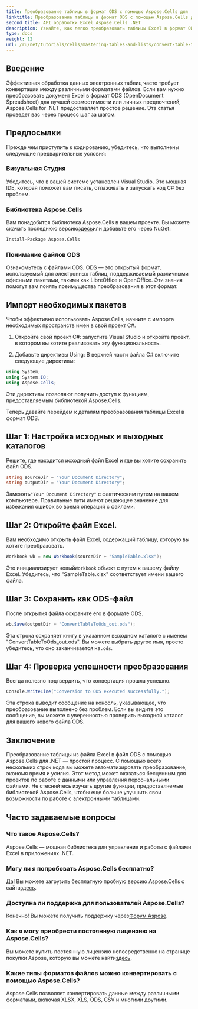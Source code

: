 ```yaml
---
title: Преобразование таблицы в формат ODS с помощью Aspose.Cells для .NET
linktitle: Преобразование таблицы в формат ODS с помощью Aspose.Cells для .NET
second_title: API обработки Excel Aspose.Cells .NET
description: Узнайте, как легко преобразовать таблицы Excel в формат ODS с помощью Aspose.Cells для .NET. Это пошаговое руководство.
type: docs
weight: 12
url: /ru/net/tutorials/cells/mastering-tables-and-lists/convert-table-to-ods-format/
---
```

## Введение

Эффективная обработка данных электронных таблиц часто требует конвертации между различными форматами файлов. Если вам нужно преобразовать документ Excel в формат ODS (OpenDocument Spreadsheet) для лучшей совместимости или личных предпочтений, Aspose.Cells for .NET предоставляет простое решение. Эта статья проведет вас через процесс шаг за шагом.

## Предпосылки

Прежде чем приступить к кодированию, убедитесь, что выполнены следующие предварительные условия:

### Визуальная Студия

Убедитесь, что в вашей системе установлен Visual Studio. Это мощная IDE, которая поможет вам писать, отлаживать и запускать код C# без проблем.

### Библиотека Aspose.Cells

 Вам понадобится библиотека Aspose.Cells в вашем проекте. Вы можете скачать последнюю версию[здесь](https://releases.aspose.com/cells/net/)или добавьте его через NuGet:

```bash
Install-Package Aspose.Cells
```

### Понимание файлов ODS

Ознакомьтесь с файлами ODS. ODS — это открытый формат, используемый для электронных таблиц, поддерживаемый различными офисными пакетами, такими как LibreOffice и OpenOffice. Эти знания помогут вам понять преимущества преобразования в этот формат.

## Импорт необходимых пакетов

Чтобы эффективно использовать Aspose.Cells, начните с импорта необходимых пространств имен в свой проект C#.

1. Откройте свой проект C#: запустите Visual Studio и откройте проект, в котором вы хотите реализовать эту функциональность.

2. Добавьте директивы Using: В верхней части файла C# включите следующие директивы:

```csharp
using System;
using System.IO;
using Aspose.Cells;
```

Эти директивы позволяют получить доступ к функциям, предоставляемым библиотекой Aspose.Cells.

Теперь давайте перейдем к деталям преобразования таблицы Excel в формат ODS.

## Шаг 1: Настройка исходных и выходных каталогов

Решите, где находится исходный файл Excel и где вы хотите сохранить файл ODS.

```csharp
string sourceDir = "Your Document Directory";
string outputDir = "Your Document Directory";
```

 Заменять`"Your Document Directory"` с фактическим путем на вашем компьютере. Правильные пути имеют решающее значение для избежания ошибок во время операций с файлами.

## Шаг 2: Откройте файл Excel.

Вам необходимо открыть файл Excel, содержащий таблицу, которую вы хотите преобразовать.

```csharp
Workbook wb = new Workbook(sourceDir + "SampleTable.xlsx");
```

 Это инициализирует новый`Workbook` объект с путем к вашему файлу Excel. Убедитесь, что "SampleTable.xlsx" соответствует имени вашего файла.

## Шаг 3: Сохранить как ODS-файл

После открытия файла сохраните его в формате ODS.

```csharp
wb.Save(outputDir + "ConvertTableToOds_out.ods");
```

 Эта строка сохраняет книгу в указанном выходном каталоге с именем "ConvertTableToOds_out.ods". Вы можете выбрать другое имя, просто убедитесь, что оно заканчивается на`.ods`.

## Шаг 4: Проверка успешности преобразования

Всегда полезно подтвердить, что конвертация прошла успешно.

```csharp
Console.WriteLine("Conversion to ODS executed successfully.");
```

Эта строка выводит сообщение на консоль, указывающее, что преобразование выполнено без проблем. Если вы видите это сообщение, вы можете с уверенностью проверить выходной каталог для вашего нового файла ODS.

## Заключение

Преобразование таблицы из файла Excel в файл ODS с помощью Aspose.Cells для .NET — простой процесс. С помощью всего нескольких строк кода вы можете автоматизировать преобразование, экономя время и усилия. Этот метод может оказаться бесценным для проектов по работе с данными или управления персональными файлами. Не стесняйтесь изучать другие функции, предоставляемые библиотекой Aspose.Cells, чтобы еще больше улучшить свои возможности по работе с электронными таблицами.

## Часто задаваемые вопросы

### Что такое Aspose.Cells?

Aspose.Cells — мощная библиотека для управления и работы с файлами Excel в приложениях .NET.

### Могу ли я попробовать Aspose.Cells бесплатно?

 Да! Вы можете загрузить бесплатную пробную версию Aspose.Cells с сайта[здесь](https://releases.aspose.com/cells/net/).

### Доступна ли поддержка для пользователей Aspose.Cells?

 Конечно! Вы можете получить поддержку через[Форум Aspose](https://forum.aspose.com/c/cells/9).

### Как я могу приобрести постоянную лицензию на Aspose.Cells?

 Вы можете купить постоянную лицензию непосредственно на странице покупки Aspose, которую вы можете найти[здесь](https://purchase.aspose.com/buy).

### Какие типы форматов файлов можно конвертировать с помощью Aspose.Cells?

Aspose.Cells позволяет конвертировать данные между различными форматами, включая XLSX, XLS, ODS, CSV и многими другими.